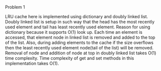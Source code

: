 Problem 1 

LRU cache here is implemented using dictionary and doubly linked list. Doubly linked list is setup in such way that the head has the most recently used element and tail has least recently used element. Reason for using dictionary because it supports O(1) look up. Each time an element is accessed, that element node in linked list is removed and added to the top of the list. Also, during adding elements to the cache if the size overflows then the least recently used element node(tail of the list) will be removed. Removal of node and addition of node at top in doubly linked list takes O(1) time complexity. Time complexity of get and set methods in this implementation takes O(1). 